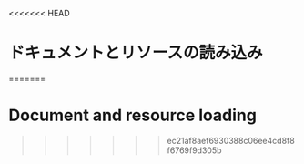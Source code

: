 
<<<<<<< HEAD
# ドキュメントとリソースの読み込み
=======
# Document and resource loading
>>>>>>> ec21af8aef6930388c06ee4cd8f8f6769f9d305b
